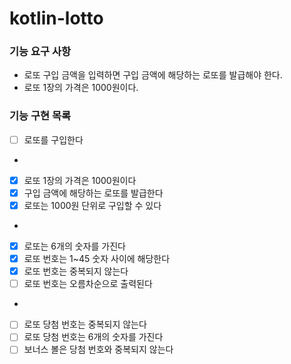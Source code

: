 # kotlin-lotto

### 기능 요구 사항
- 로또 구입 금액을 입력하면 구입 금액에 해당하는 로또를 발급해야 한다.
- 로또 1장의 가격은 1000원이다.

### 기능 구현 목록
- [ ] 로또를 구입한다
- 
- [x] 로또 1장의 가격은 1000원이다
- [x] 구입 금액에 해당하는 로또를 발급한다
- [x] 로또는 1000원 단위로 구입할 수 있다
- 
- [x] 로또는 6개의 숫자를 가진다
- [x] 로또 번호는 1~45 숫자 사이에 해당한다
- [x] 로또 번호는 중복되지 않는다
- [ ] 로또 번호는 오름차순으로 출력된다
- 
- [ ] 로또 당첨 번호는 중복되지 않는다
- [ ] 로또 당첨 번호는 6개의 숫자를 가진다
- [ ] 보너스 볼은 당첨 번호와 중복되지 않는다